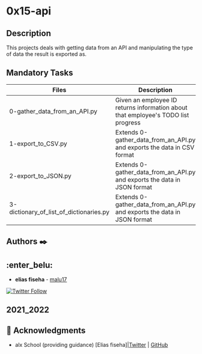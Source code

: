 # 0x15-api

## Description

This projects deals with getting data from an API and manipulating the type of data the result is exported as.

## Mandatory Tasks

| Files | Description |
| ----- | ----------- |
| 0-gather_data_from_an_API.py | Given an employee ID returns information about that employee's TODO list progress |
| 1-export_to_CSV.py | Extends 0-gather_data_from_an_API.py and exports the data in CSV format |
| 2-export_to_JSON.py | Extends 0-gather_data_from_an_API.py and exports the data in JSON format |
| 3-dictionary_of_list_of_dictionaries.py | Extends 0-gather_data_from_an_API.py and exports the data in JSON format |


## Authors :black_nib:

## :enter_belu: 
* **elias fiseha** - [malu17](https://github.com/malu17)

[![Twitter Follow](https://img.shields.io/twitter/follow/JulianR_30.svg?style=social&label=Follow)](https://twitter.com/eliasfiseha1)


## 2021_2022
## :mega: Acknowledgments

* alx School (providing guidance)
[Elias fiseha]|[Twitter](https://twitter.com/eliasfiseha1) | [GitHub](https://github.com/malu17)
